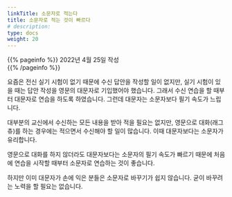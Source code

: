 ```yaml
---
linkTitle: 소문자로 적는다
title: 소문자로 적는 것이 빠르다
# description: 
type: docs
weight: 20
---
```

{{% pageinfo %}}
2022년 4월 25일 작성<br>
{{% /pageinfo %}}

요즘은 전신 실기 시험이 없기 때문에 수신 답안을 작성할 일이 없지만, 실기 시험이 있을 때는 답안 작성을 영문의 대문자로 기입했어야 했습니다. 그래서 수신 연습을 할 때부터 대문자로 연습을 하도록 하였습니다. 그런데 대문자는 소문자보다 필기 속도가 느립니다.

대부분의 교신에서 수신하는 모든 내용을 받아 적을 필요는 없지만, 영문으로 대화(래그츄)를 하는 경우에는 적으면서 수신해야 할 일이 많습니다. 이때 대문자보다는 소문자가 유리합니다.

영문으로 대화를 하지 않더라도 대문자보다는 소문자의 필기 속도가 빠르기 때문에 처음에 연습을 시작할 때부터 소문자로 연습하는 것이 좋습니다.

하지만 이미 대문자가 손에 익은 분들은 소문자로 바꾸기가 쉽지 않습니다. 굳이 바꾸려는 노력을 할 필요는 없습니다.
